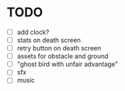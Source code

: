 # TODO

- [ ] add clock?
- [ ] stats on death screen
- [ ] retry button on death screen
- [ ] assets for obstacle and ground
- [ ] "ghost bird with unfair advantage"
- [ ] sfx
- [ ] music
